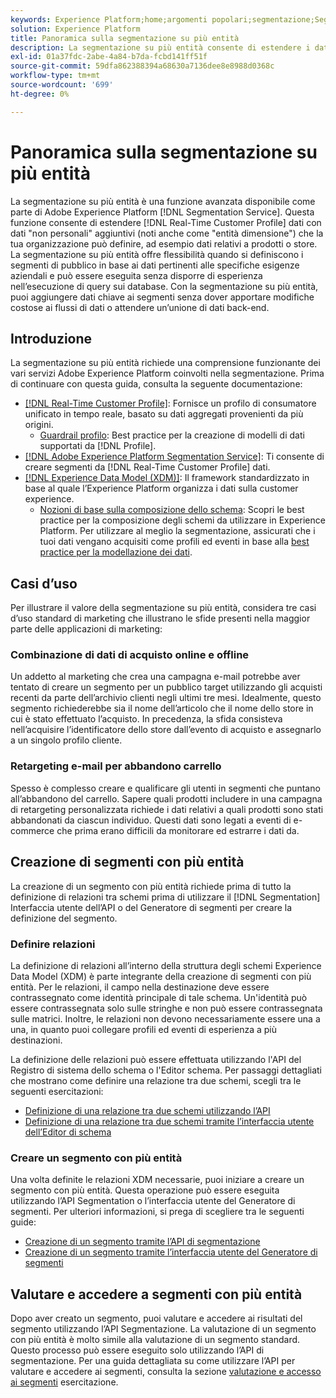 ```yaml
---
keywords: Experience Platform;home;argomenti popolari;segmentazione;Segmentazione;servizio segmenti;segmenti;segmenti;multi-entità;segmentazione multi-entità;segmenti multi-entità;
solution: Experience Platform
title: Panoramica sulla segmentazione su più entità
description: La segmentazione su più entità consente di estendere i dati di profilo con dati aggiuntivi basati su prodotti, store o altre classi non di profilo. Una volta connessi, i dati provenienti da classi aggiuntive diventano disponibili come se fossero nativi dello schema Profilo.
exl-id: 01a37fdc-2abe-4a84-b7da-fcbd141ff51f
source-git-commit: 59dfa862388394a68630a7136dee8e8988d0368c
workflow-type: tm+mt
source-wordcount: '699'
ht-degree: 0%

---
```


# Panoramica sulla segmentazione su più entità

La segmentazione su più entità è una funzione avanzata disponibile come parte di Adobe Experience Platform [!DNL Segmentation Service]. Questa funzione consente di estendere [!DNL Real-Time Customer Profile] dati con dati &quot;non personali&quot; aggiuntivi (noti anche come &quot;entità dimensione&quot;) che la tua organizzazione può definire, ad esempio dati relativi a prodotti o store. La segmentazione su più entità offre flessibilità quando si definiscono i segmenti di pubblico in base ai dati pertinenti alle specifiche esigenze aziendali e può essere eseguita senza disporre di esperienza nell’esecuzione di query sui database. Con la segmentazione su più entità, puoi aggiungere dati chiave ai segmenti senza dover apportare modifiche costose ai flussi di dati o attendere un’unione di dati back-end.

## Introduzione

La segmentazione su più entità richiede una comprensione funzionante dei vari servizi Adobe Experience Platform coinvolti nella segmentazione. Prima di continuare con questa guida, consulta la seguente documentazione:

* [[!DNL Real-Time Customer Profile]](../profile/home.md): Fornisce un profilo di consumatore unificato in tempo reale, basato su dati aggregati provenienti da più origini.
   * [Guardrail profilo](../profile/guardrails.md): Best practice per la creazione di modelli di dati supportati da [!DNL Profile].
* [[!DNL Adobe Experience Platform Segmentation Service]](./home.md): Ti consente di creare segmenti da [!DNL Real-Time Customer Profile] dati.
* [[!DNL Experience Data Model (XDM)]](../xdm/home.md): Il framework standardizzato in base al quale l’Experience Platform organizza i dati sulla customer experience.
   * [Nozioni di base sulla composizione dello schema](../xdm/schema/composition.md#union): Scopri le best practice per la composizione degli schemi da utilizzare in Experience Platform. Per utilizzare al meglio la segmentazione, assicurati che i tuoi dati vengano acquisiti come profili ed eventi in base alla [best practice per la modellazione dei dati](../xdm/schema/best-practices.md).

## Casi d’uso

Per illustrare il valore della segmentazione su più entità, considera tre casi d’uso standard di marketing che illustrano le sfide presenti nella maggior parte delle applicazioni di marketing:

### Combinazione di dati di acquisto online e offline

Un addetto al marketing che crea una campagna e-mail potrebbe aver tentato di creare un segmento per un pubblico target utilizzando gli acquisti recenti da parte dell’archivio clienti negli ultimi tre mesi. Idealmente, questo segmento richiederebbe sia il nome dell’articolo che il nome dello store in cui è stato effettuato l’acquisto. In precedenza, la sfida consisteva nell’acquisire l’identificatore dello store dall’evento di acquisto e assegnarlo a un singolo profilo cliente.

### Retargeting e-mail per abbandono carrello

Spesso è complesso creare e qualificare gli utenti in segmenti che puntano all’abbandono del carrello. Sapere quali prodotti includere in una campagna di retargeting personalizzata richiede i dati relativi a quali prodotti sono stati abbandonati da ciascun individuo. Questi dati sono legati a eventi di e-commerce che prima erano difficili da monitorare ed estrarre i dati da.

## Creazione di segmenti con più entità

La creazione di un segmento con più entità richiede prima di tutto la definizione di relazioni tra schemi prima di utilizzare il [!DNL Segmentation] Interfaccia utente dell’API o del Generatore di segmenti per creare la definizione del segmento.

### Definire relazioni

La definizione di relazioni all’interno della struttura degli schemi Experience Data Model (XDM) è parte integrante della creazione di segmenti con più entità. Per le relazioni, il campo nella destinazione deve essere contrassegnato come identità principale di tale schema. Un&#39;identità può essere contrassegnata solo sulle stringhe e non può essere contrassegnata sulle matrici. Inoltre, le relazioni non devono necessariamente essere una a una, in quanto puoi collegare profili ed eventi di esperienza a più destinazioni.

La definizione delle relazioni può essere effettuata utilizzando l&#39;API del Registro di sistema dello schema o l&#39;Editor schema. Per passaggi dettagliati che mostrano come definire una relazione tra due schemi, scegli tra le seguenti esercitazioni:

* [Definizione di una relazione tra due schemi utilizzando l’API](../xdm/tutorials/relationship-api.md)
* [Definizione di una relazione tra due schemi tramite l’interfaccia utente dell’Editor di schema](../xdm/tutorials/relationship-ui.md)

### Creare un segmento con più entità

Una volta definite le relazioni XDM necessarie, puoi iniziare a creare un segmento con più entità. Questa operazione può essere eseguita utilizzando l’API Segmentation o l’interfaccia utente del Generatore di segmenti. Per ulteriori informazioni, si prega di scegliere tra le seguenti guide:

* [Creazione di un segmento tramite l’API di segmentazione](./tutorials/create-a-segment.md)
* [Creazione di un segmento tramite l’interfaccia utente del Generatore di segmenti](./ui/overview.md)

## Valutare e accedere a segmenti con più entità

Dopo aver creato un segmento, puoi valutare e accedere ai risultati del segmento utilizzando l’API Segmentazione. La valutazione di un segmento con più entità è molto simile alla valutazione di un segmento standard. Questo processo può essere eseguito solo utilizzando l’API di segmentazione. Per una guida dettagliata su come utilizzare l’API per valutare e accedere ai segmenti, consulta la sezione [valutazione e accesso ai segmenti](./tutorials/evaluate-a-segment.md) esercitazione.

